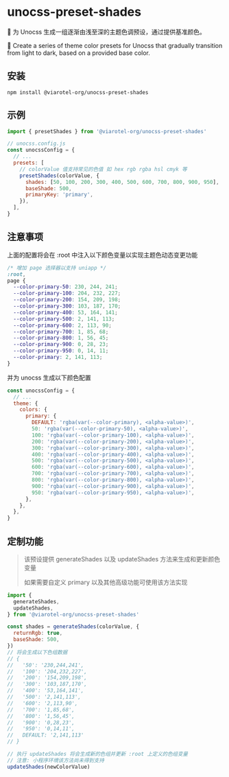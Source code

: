 # unocss-preset-shades

🎨 为 Unocss 生成一组逐渐由浅至深的主题色调预设，通过提供基准颜色。

🎨 Create a series of theme color presets for Unocss that gradually transition from light to dark, based on a provided base color.

## 安装

```shell
npm install @viarotel-org/unocss-preset-shades
```

## 示例

```js
import { presetShades } from '@viarotel-org/unocss-preset-shades'

// unocss.config.js
const unocssConfig = {
  // ...
  presets: [
    // colorValue 值支持常见的色值 如 hex rgb rgba hsl cmyk 等
    presetShades(colorValue, {
      shades: [50, 100, 200, 300, 400, 500, 600, 700, 800, 900, 950],
      baseShade: 500,
      primaryKey: 'primary',
    }),
  ],
}
```

## 注意事项

上面的配置将会在 :root 中注入以下颜色变量以实现主题色动态变更功能

```css
/* 增加 page 选择器以支持 uniapp */
:root,
page {
  --color-primary-50: 230, 244, 241;
  --color-primary-100: 204, 232, 227;
  --color-primary-200: 154, 209, 198;
  --color-primary-300: 103, 187, 170;
  --color-primary-400: 53, 164, 141;
  --color-primary-500: 2, 141, 113;
  --color-primary-600: 2, 113, 90;
  --color-primary-700: 1, 85, 68;
  --color-primary-800: 1, 56, 45;
  --color-primary-900: 0, 28, 23;
  --color-primary-950: 0, 14, 11;
  --color-primary: 2, 141, 113;
}
```

并为 unocss 生成以下颜色配置

```js
const unocssConfig = {
  // ...
  theme: {
    colors: {
      primary: {
        DEFAULT: 'rgba(var(--color-primary), <alpha-value>)',
        50: 'rgba(var(--color-primary-50), <alpha-value>)',
        100: 'rgba(var(--color-primary-100), <alpha-value>)',
        200: 'rgba(var(--color-primary-200), <alpha-value>)',
        300: 'rgba(var(--color-primary-300), <alpha-value>)',
        400: 'rgba(var(--color-primary-400), <alpha-value>)',
        500: 'rgba(var(--color-primary-500), <alpha-value>)',
        600: 'rgba(var(--color-primary-600), <alpha-value>)',
        700: 'rgba(var(--color-primary-700), <alpha-value>)',
        800: 'rgba(var(--color-primary-800), <alpha-value>)',
        900: 'rgba(var(--color-primary-900), <alpha-value>)',
        950: 'rgba(var(--color-primary-950), <alpha-value>)',
      },
    },
  },
}
```

## 定制功能

> 该预设提供 generateShades 以及 updateShades 方法来生成和更新颜色变量
>
> 如果需要自定义 primary 以及其他高级功能可使用该方法实现

```js
import {
  generateShades,
  updateShades,
} from '@viarotel-org/unocss-preset-shades'

const shades = generateShades(colorValue, {
  returnRgb: true,
  baseShade: 500,
})
// 将会生成以下色组数据
// {
//   '50': '230,244,241',
//   '100': '204,232,227',
//   '200': '154,209,198',
//   '300': '103,187,170',
//   '400': '53,164,141',
//   '500': '2,141,113',
//   '600': '2,113,90',
//   '700': '1,85,68',
//   '800': '1,56,45',
//   '900': '0,28,23',
//   '950': '0,14,11',
//   DEFAULT: '2,141,113'
// }

// 执行 updateShades 将会生成新的色组并更新 :root 上定义的色组变量
// 注意: 小程序环境该方法尚未得到支持
updateShades(newColorValue)
```
